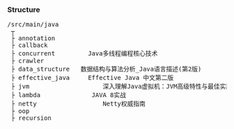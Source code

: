 ### Structure  
<pre>/src/main/java
 ┬  
 ├ annotation 
 ├ callback  
 ├ concurrent         Java多线程编程核心技术
 ├ crawler  
 ├ data_structure   数据结构与算法分析_Java语言描述(第2版)
 ├ effective_java     Effective Java 中文第二版
 ├ jvm                    深入理解Java虚拟机：JVM高级特性与最佳实践
 ├ lambda              JAVA 8实战
 ├ netty                  Netty权威指南
 ├ oop
 ├ recursion 
</pre>
